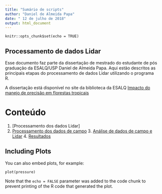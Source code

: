 ```yaml
---
title: "Sumário de scripts"
author: "Daniel de Almeida Papa"
date: " 12 de julho de 2018"
output: html_document
---
```



```{r setup, include=FALSE}
knitr::opts_chunk$set(echo = TRUE)
```

## Processamento de dados Lidar

Esse documento faz parte da dissertação de mestrado do estudante de pós graduação da ESALQ/USP Daniel de Almeida Papa. Aqui estão descritos as principais etapas do processamento de dados Lidar utilizando o programa R. 

A dissertação está disponível no site da biblioteca da ESALQ [Impacto do manejo de precisão em florestas tropicais](http://www.esalq.usp.br/biblioteca/)

# Conteúdo

1. [Processamento dos dados Lidar]
  2. [Processamento dos dados de campo](#some-examples)
    3. [Análise de dados de campo e Lidar](#install-lidr)
      4. [Resultados](#changelog)
        

## Including Plots

You can also embed plots, for example:

```{r pressure, echo=FALSE}
plot(pressure)
```

Note that the `echo = FALSE` parameter was added to the code chunk to prevent printing of the R code that generated the plot.
